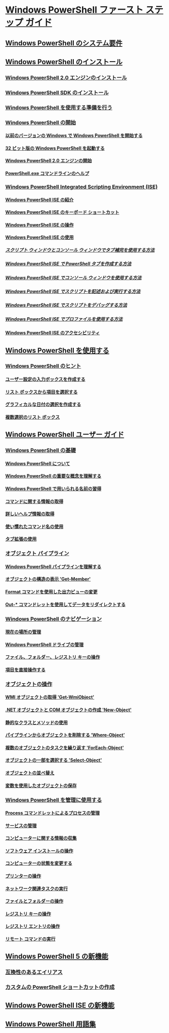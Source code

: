 # [Windows PowerShell ファースト ステップ ガイド](Topic/Getting-Started-with-Windows-PowerShell.md)
## [Windows PowerShell のシステム要件](Topic/Windows-PowerShell-System-Requirements.md)
## [Windows PowerShell のインストール](Topic/Installing-Windows-PowerShell.md)
### [Windows PowerShell 2.0 エンジンのインストール](Topic/Installing-the-Windows-PowerShell-2.0-Engine.md)
### [Windows PowerShell SDK のインストール](https://msdn.microsoft.com/en-us/library/ff458115.aspx)
### [Windows PowerShell を使用する準備を行う](Topic/Getting-Ready-to-Use-Windows-PowerShell.md)
### [Windows PowerShell の開始](Topic/Starting-Windows-PowerShell.md)
#### [以前のバージョンの Windows で Windows PowerShell を開始する](Topic/Starting-Windows-PowerShell-on-Earlier-Versions-of-Windows.md)
#### [32 ビット版の Windows PowerShell を起動する](Topic/Starting-the-32-Bit-Version-of-Windows-PowerShell.md)
#### [Windows PowerShell 2.0 エンジンの開始](Topic/Starting-the-Windows-PowerShell-2.0-Engine.md)
#### [PowerShell.exe コマンドラインのヘルプ](Topic/PowerShell.exe-Command-Line-Help.md)
### [Windows PowerShell Integrated Scripting Environment (ISE)](Topic/Windows-PowerShell-Integrated-Scripting-Environment--ISE-.md)
#### [Windows PowerShell ISE の紹介](Topic/Introducing-the-Windows-PowerShell-ISE.md)
#### [Windows PowerShell ISE のキーボード ショートカット](Topic/Keyboard-Shortcuts-for-the-Windows-PowerShell-ISE.md)
#### [Windows PowerShell ISE の操作](Topic/Exploring-the-Windows-PowerShell-ISE.md)
#### [Windows PowerShell ISE の使用](Topic/Using-the-Windows-PowerShell-ISE.md)
##### [スクリプト ウィンドウとコンソール ウィンドウでタブ補完を使用する方法](Topic/How-to-Use-Tab-Completion-in-the-Script-Pane-and-Console-Pane.md)
##### [Windows PowerShell ISE で PowerShell タブを作成する方法](Topic/How-to-Create-a-PowerShell-Tab-in-Windows-PowerShell-ISE.md)
##### [Windows PowerShell ISE でコンソール ウィンドウを使用する方法](Topic/How-to-Use-the-Console-Pane-in-the-Windows-PowerShell-ISE.md)
##### [Windows PowerShell ISE でスクリプトを記述および実行する方法](Topic/How-to-Write-and-Run-Scripts-in-the-Windows-PowerShell-ISE.md)
##### [Windows PowerShell ISE でスクリプトをデバッグする方法](Topic/How-to-Debug-Scripts-in-Windows-PowerShell-ISE.md)
##### [Windows PowerShell ISE でプロファイルを使用する方法](Topic/How-to-Use-Profiles-in-Windows-PowerShell-ISE.md)
#### [Windows PowerShell ISE のアクセシビリティ](Topic/Accessibility-in-Windows-PowerShell-ISE.md)
## [Windows PowerShell を使用する](Topic/Using-Windows-PowerShell.md)
### [Windows PowerShell のヒント](Topic/Windows-PowerShell-Tips.md)
#### [ユーザー設定の入力ボックスを作成する](Topic/Creating-a-Custom-Input-Box.md)
#### [リスト ボックスから項目を選択する](Topic/Selecting-Items-from-a-List-Box.md)
#### [グラフィカルな日付の選択を作成する](Topic/Creating-a-Graphical-Date-Picker.md)
#### [複数選択のリスト ボックス](Topic/Multiple-selection-List-Boxes.md)
## [Windows PowerShell ユーザー ガイド](Topic/Windows-PowerShell-User-s-Guide.md)
### [Windows PowerShell の基礎](Topic/Windows-PowerShell-Basics.md)
#### [Windows PowerShell について](Topic/About-Windows-PowerShell.md)
#### [Windows PowerShell の重要な概念を理解する](Topic/Understanding-Important-Windows-PowerShell-Concepts.md)
#### [Windows PowerShell で用いられる名前の習得](Topic/Learning-Windows-PowerShell-Names.md)
#### [コマンドに関する情報の取得](Topic/Getting-Information-About-Commands.md)
#### [詳しいヘルプ情報の取得](Topic/Getting-Detailed-Help-Information.md)
#### [使い慣れたコマンド名の使用](Topic/Using-Familiar-Command-Names.md)
#### [タブ拡張の使用](Topic/Using-Tab-Expansion.md)
### [オブジェクト パイプライン](Topic/Object-Pipeline.md)
#### [Windows PowerShell パイプラインを理解する](Topic/Understanding-the-Windows-PowerShell-Pipeline.md)
#### [オブジェクトの構造の表示 'Get-Member'](Topic/Viewing-Object-Structure--Get-Member-.md)
#### [Format コマンドを使用した出力ビューの変更](Topic/Using-Format-Commands-to-Change-Output-View.md)
#### [Out-* コマンドレットを使用してデータをリダイレクトする](Topic/Redirecting-Data-with-Out---Cmdlets.md)
### [Windows PowerShell のナビゲーション](Topic/Windows-PowerShell-Navigation.md)
#### [現在の場所の管理](Topic/Managing-Current-Location.md)
#### [Windows PowerShell ドライブの管理](Topic/Managing-Windows-PowerShell-Drives.md)
#### [ファイル、フォルダー、レジストリ キーの操作](Topic/Working-With-Files,-Folders-and-Registry-Keys.md)
#### [項目を直接操作する](Topic/Manipulating-Items-Directly.md)
### [オブジェクトの操作](Topic/Working-with-Objects.md)
#### [WMI オブジェクトの取得 'Get-WmiObject'](Topic/Getting-WMI-Objects--Get-WmiObject-.md)
#### [.NET オブジェクトと COM オブジェクトの作成 'New-Object'](Topic/Creating-.NET-and-COM-Objects--New-Object-.md)
#### [静的なクラスとメソッドの使用](Topic/Using-Static-Classes-and-Methods.md)
#### [パイプラインからオブジェクトを削除する ’Where-Object’](Topic/Removing-Objects-from-the-Pipeline--Where-Object-.md)
#### [複数のオブジェクトのタスクを繰り返す 'ForEach-Object'](Topic/Repeating-a-Task-for-Multiple-Objects--ForEach-Object-.md)
#### [オブジェクトの一部を選択する 'Select-Object'](Topic/Selecting-Parts-of-Objects--Select-Object-.md)
#### [オブジェクトの並べ替え](Topic/Sorting-Objects.md)
#### [変数を使用したオブジェクトの保存](Topic/Using-Variables-to-Store-Objects.md)
### [Windows PowerShell を管理に使用する](Topic/Using-Windows-PowerShell-for-Administration.md)
#### [Process コマンドレットによるプロセスの管理](Topic/Managing-Processes-with-Process-Cmdlets.md)
#### [サービスの管理](Topic/Managing-Services.md)
#### [コンピューターに関する情報の収集](Topic/Collecting-Information-About-Computers.md)
#### [ソフトウェア インストールの操作](Topic/Working-with-Software-Installations.md)
#### [コンピューターの状態を変更する](Topic/Changing-Computer-State.md)
#### [プリンターの操作](Topic/Working-with-Printers.md)
#### [ネットワーク関連タスクの実行](Topic/Performing-Networking-Tasks.md)
#### [ファイルとフォルダーの操作](Topic/Working-with-Files-and-Folders.md)
#### [レジストリ キーの操作](Topic/Working-with-Registry-Keys.md)
#### [レジストリ エントリの操作](Topic/Working-with-Registry-Entries.md)
#### [リモート コマンドの実行](Topic/Running-Remote-Commands.md)
## [Windows PowerShell 5 の新機能](Topic/What-s-New-in-Windows-PowerShell.md)
### [互換性のあるエイリアス](Topic/Appendix-1---Compatibility-Aliases.md)
### [カスタムの PowerShell ショートカットの作成](Topic/Appendix-2---Creating-a-Custom-PowerShell-Shortcut.md)
## [Windows PowerShell ISE の新機能](Topic/What-s-New-in-the-Windows-PowerShell-ISE.md)
## [Windows PowerShell 用語集](Topic/Windows-PowerShell-Glossary.md)


<!--HONumber=Apr16_HO1-->


